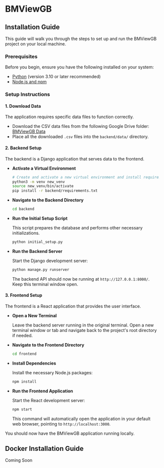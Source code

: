 # BMViewGB

## Installation Guide

This guide will walk you through the steps to set up and run the BMViewGB project on your local machine.

### Prerequisites

Before you begin, ensure you have the following installed on your system:
*   [Python](https://www.python.org/downloads/) (version 3.10 or later recommended)
*   [Node.js and npm](https://nodejs.org/en/download/)

### Setup Instructions

#### 1. Download Data

The application requires specific data files to function correctly.

*   Download the CSV data files from the following Google Drive folder:
    [BMViewGB Data](https://drive.google.com/drive/folders/1a2KNcrTmrgl08Gke7hFIlAjSpoDB3FJW?usp=drive_link)
*   Place all the downloaded `.csv` files into the `backend/data/` directory.

#### 2. Backend Setup

The backend is a Django application that serves data to the frontend.

*   **Activate a Virtual Environment**

    ```bash
    # Create and activate a new virtual environment and install requirements
    python3 -m venv new_venv
    source new_venv/bin/activate
    pip install -r backend/requirements.txt
    ```

*   **Navigate to the Backend Directory**

    ```bash
    cd backend
    ```

*   **Run the Initial Setup Script**

    This script prepares the database and performs other necessary initializations.

    ```bash
    python initial_setup.py
    ```

*   **Run the Backend Server**

    Start the Django development server:

    ```bash
    python manage.py runserver
    ```

    The backend API should now be running at `http://127.0.0.1:8000/`. Keep this terminal window open.

#### 3. Frontend Setup

The frontend is a React application that provides the user interface.

*   **Open a New Terminal**

    Leave the backend server running in the original terminal. Open a new terminal window or tab and navigate back to the project's root directory if needed.

*   **Navigate to the Frontend Directory**

    ```bash
    cd frontend
    ```

*   **Install Dependencies**

    Install the necessary Node.js packages:

    ```bash
    npm install
    ```

*   **Run the Frontend Application**

    Start the React development server:

    ```bash
    npm start
    ```

    This command will automatically open the application in your default web browser, pointing to `http://localhost:3000`.

You should now have the BMViewGB application running locally.

## Docker Installation Guide
Coming Soon